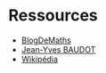 # Ressources

+ [BlogDeMaths](https://blogdemaths.wordpress.com/)
+ [Jean-Yves BAUDOT](http://www.jybaudot.fr/a_general/indexmath.html)
+ [Wikipédia](https://fr.wikipedia.org/wiki/Wikip%C3%A9dia:Accueil_principal)
